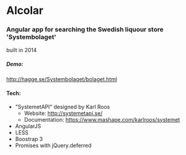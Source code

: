 Alcolar
=======

### Angular app for searching the Swedish liquour store 'Systembolaget'
built in 2014

##### Demo: 
http://hagge.se/Systembolaget/bolaget.html

#### Tech:
+ "SystemetAPI" designed by Karl Roos
  +  Website: http://systemetapi.se/
  + Documentation: https://www.mashape.com/karlroos/systemet
+ AngularJS
+ LESS
+ Boostrap 3
+ Promises with jQuery.deferred
